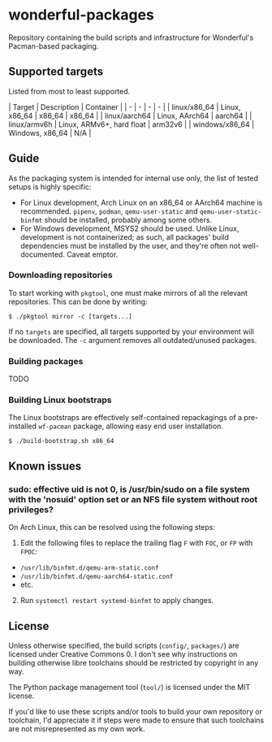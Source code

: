 # wonderful-packages

Repository containing the build scripts and infrastructure for Wonderful's Pacman-based packaging.

## Supported targets

Listed from most to least supported.

| Target | Description | Container |
| - | - | - | - |
| linux/x86_64 | Linux, x86_64 | x86_64 | x86_64 |
| linux/aarch64 | Linux, AArch64 | aarch64 |
| linux/armv6h | Linux, ARMv6+, hard float | arm32v6 |
| windows/x86_64 | Windows, x86_64 | N/A | 

## Guide

As the packaging system is intended for internal use only, the list of tested setups is highly specific:

* For Linux development, Arch Linux on an x86_64 or AArch64 machine is recommended. `pipenv`, `podman`, `qemu-user-static` and `qemu-user-static-binfmt` should be installed, probably among some others.
* For Windows development, MSYS2 should be used. Unlike Linux, development is not containerized; as such, all packages' build dependencies must be installed by the user, and they're often not well-documented. Caveat emptor.

### Downloading repositories

To start working with `pkgtool`, one must make mirrors of all the relevant repositories. This can be done by writing:

    $ ./pkgtool mirror -c [targets...]

If no `targets` are specified, all targets supported by your environment will be downloaded. The `-c` argument removes all outdated/unused packages.

### Building packages

TODO

### Building Linux bootstraps

The Linux bootstraps are effectively self-contained repackagings of a pre-installed `wf-pacman` package, allowing easy end user installation.

    $ ./build-bootstrap.sh x86_64

## Known issues

### sudo: effective uid is not 0, is /usr/bin/sudo on a file system with the 'nosuid' option set or an NFS file system without root privileges?

On Arch Linux, this can be resolved using the following steps:

1. Edit the following files to replace the trailing flag `F` with `FOC`, or `FP` with `FPOC`:
  * `/usr/lib/binfmt.d/qemu-arm-static.conf`
  * `/usr/lib/binfmt.d/qemu-aarch64-static.conf`
  * etc.
2. Run `systemctl restart systemd-binfmt` to apply changes.

## License

Unless otherwise specified, the build scripts (`config/`, `packages/`) are licensed under Creative Commons 0. I don't see why instructions on building otherwise libre toolchains should be restricted by copyright in any way.

The Python package management tool (`tool/`) is licensed under the MIT license.

If you'd like to use these scripts and/or tools to build your own repository or toolchain, I'd appreciate it if steps were made to ensure that such toolchains are not misrepresented as my own work.
